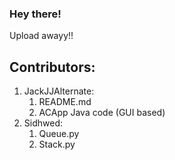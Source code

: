 ### Hey there!

Upload awayy!!

## Contributors:
1. JackJJAlternate:
    1. README.md
    2. ACApp Java code (GUI based)
3. Sidhwed:
    1. Queue.py
    2. Stack.py
